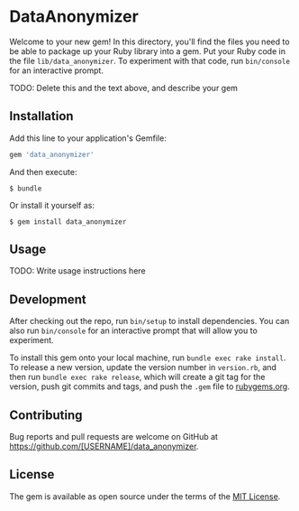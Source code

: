 # DataAnonymizer

Welcome to your new gem! In this directory, you'll find the files you need to be able to package up your Ruby library into a gem. Put your Ruby code in the file `lib/data_anonymizer`. To experiment with that code, run `bin/console` for an interactive prompt.

TODO: Delete this and the text above, and describe your gem

## Installation

Add this line to your application's Gemfile:

```ruby
gem 'data_anonymizer'
```

And then execute:

    $ bundle

Or install it yourself as:

    $ gem install data_anonymizer

## Usage

TODO: Write usage instructions here

## Development

After checking out the repo, run `bin/setup` to install dependencies. You can also run `bin/console` for an interactive prompt that will allow you to experiment.

To install this gem onto your local machine, run `bundle exec rake install`. To release a new version, update the version number in `version.rb`, and then run `bundle exec rake release`, which will create a git tag for the version, push git commits and tags, and push the `.gem` file to [rubygems.org](https://rubygems.org).

## Contributing

Bug reports and pull requests are welcome on GitHub at https://github.com/[USERNAME]/data_anonymizer.

## License

The gem is available as open source under the terms of the [MIT License](https://opensource.org/licenses/MIT).

